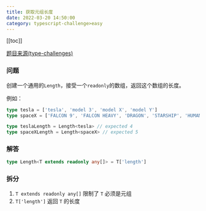 ```yaml
---
title: 获取元组长度
date: 2022-03-20 14:50:00
category: typescript-challenge>easy
---
```


[[toc]]

[题目来源(type-challenges)](https://github.com/type-challenges/type-challenges/blob/master/questions/18-easy-tuple-length/README.zh-CN.md)
### 问题
创建一个通用的`Length`，接受一个`readonly`的数组，返回这个数组的长度。

例如：

```typescript
type tesla = ['tesla', 'model 3', 'model X', 'model Y']
type spaceX = ['FALCON 9', 'FALCON HEAVY', 'DRAGON', 'STARSHIP', 'HUMAN SPACEFLIGHT']

type teslaLength = Length<tesla> // expected 4
type spaceXLength = Length<spaceX> // expected 5
```

### 解答

```typescript
type Length<T extends readonly any[]> = T['length']
```

### 拆分
1. `T extends readonly any[]` 限制了 `T` 必须是元组
2. `T['length']` 返回 `T` 的长度
